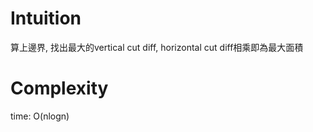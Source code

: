 # Intuition

算上邊界, 找出最大的vertical cut diff, horizontal cut diff相乘即為最大面積

# Complexity

time: O(nlogn)